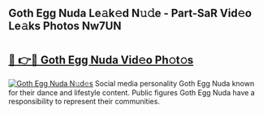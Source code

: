 ## Goth Egg Nuda Le𝚊k𝚎d N𝚞𝚍e - Part-SaR Vid𝚎o Le𝚊ks Photos Nw7UN

# <h2><a href="http://fbg2hvm.evod.top/?m=Goth+Egg+Nuda">🔗 👉🔴 Goth Egg Nuda Vid𝚎o Ph𝚘t𝚘s</a></h2>

[![Goth Egg Nuda N𝚞d𝚎s](https://i.imgur.com/8V9OHl7.gif)](http://fbg2hvm.evod.top/?m=Goth+Egg+Nuda)
Social media personality Goth Egg Nuda known for their dance and lifestyle content. Public figures Goth Egg Nuda have a responsibility to represent their communities. 
